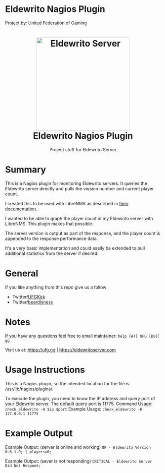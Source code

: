 # Eldewrito Nagios Plugin 
Project by: United Federation of Gaming

<h1 align="center">
  <a href="https://EldewritoServer.com"><img src="https://gg.beard.gg/images/logo-main.png" alt="Eldewrito Server" width="300"></a>
 <br />
    Eldewrito Nagios Plugin
</h1>

<p align="center">Project stuff for Eldewrito Server</p>

# Summary
This is a Nagios plugin for monitoring Eldewrito servers.  It queries the Eldewrito server directly and pulls the version number and current player count.  

I created this to be used with LibreNMS as described in <a href="https://docs.librenms.org/Extensions/Services/">their documentation</a>.

I wanted to be able to graph the player count in my Eldewrito server with LibreNMS.  This plugin makes that possible.

The server version is output as part of the response, and the player count is appended to the response performance data.

It's a very basic implementation and could easily be extended to pull additional statistics from the server if desired.

# General
If you like anything from this repo give us a follow
- Twitter/<a href="https://twitter.com/UFGKirk">UFGKirk</a>
- Twitter/<a href="https://twitter.com/beardlyness">beardlyness</a>

# Notes
If you have any questions feel free to email maintainer: `help [AT] UFG [DOT] gg`

Visit us at: https://ufg.gg | https://eldewritoserver.com 

# Usage Instructions
This is a Nagios plugin, so the intended location for the file is /usr/lib/nagios/plugins/.

To execute the plugin, you need to know the IP address and query port of your Eldewrito server.  The default query port is 11775.
Command Usage:
`check_eldewrito -H $ip $port`
Example Usage:
`check_eldewrito -H 127.0.0.1 11775`

# Example Output 
Example Output: (server is online and working)
`OK - Eldewrito Version 0.6.1.0; | players=0;`

Example Output: (sever is not responding)
`CRITICAL - Eldewrito Server Did Not Respond;`
